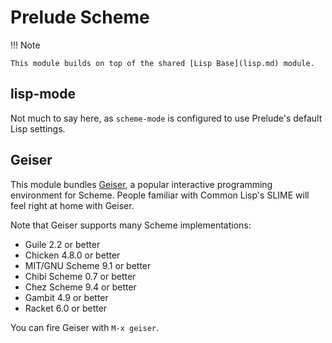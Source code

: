 # Prelude Scheme

!!! Note

    This module builds on top of the shared [Lisp Base](lisp.md) module.

## lisp-mode

Not much to say here, as `scheme-mode` is configured to use Prelude's
default Lisp settings.

## Geiser

This module bundles [Geiser](https://www.nongnu.org/geiser/), a popular interactive
programming environment for Scheme. People familiar with Common Lisp's SLIME will
feel right at home with Geiser.

Note that Geiser supports many Scheme implementations:

- Guile 2.2 or better
- Chicken 4.8.0 or better
- MIT/GNU Scheme 9.1 or better
- Chibi Scheme 0.7 or better
- Chez Scheme 9.4 or better
- Gambit 4.9 or better
- Racket 6.0 or better

You can fire Geiser with `M-x geiser`.

